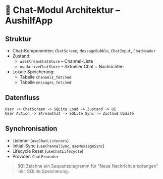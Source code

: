 # 💬 Chat-Modul Architektur – AushilfApp

## Struktur
- Chat-Komponenten: `ChatScreen`, `MessageBubble`, `ChatInput`, `ChatHeader`
- Zustand:
  - `useStreamChatStore` – Channel-Liste
  - `useActiveChatStore` – Aktueller Chat + Nachrichten
- Lokale Speicherung:
  - Tabelle `channels_fetched`
  - Tabelle `messages_fetched`

## Datenfluss
```
User -> ChatScreen -> SQLite Load -> Zustand -> UI
User Action -> StreamChat -> SQLite Sync -> Zustand Update
```

## Synchronisation
- Listener (`useChatListeners`)
- Initial-Sync (`useChannelSync`, `useMessageSync`)
- Lifecycle Reset (`useChatLifecycle`)
- Provider: `ChatProvider`

> [KI] Zeichne ein Sequenzdiagramm für "Neue Nachricht empfangen" inkl. SQLite Speicherung.

